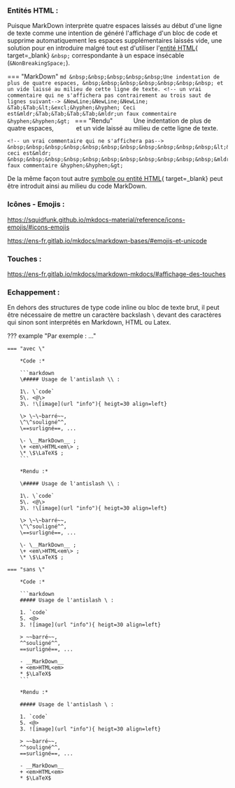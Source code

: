 
### Entités HTML :

Puisque MarkDown interprète quatre espaces laissés au début d'une ligne de texte
 comme une intention de généré l'affichage d'un bloc de code
 et supprime automatiquement les espaces supplémentaires laissés vide,
  une solution pour en introduire malgré tout est d'utiliser
  l'[entité HTML](https://developer.mozilla.org/fr/docs/Glossary/Entity){ target=_blank} `&nbsp;`
   correspondante à un espace insécable (`&NonBreakingSpace;`).

=== "MarkDown"
    ```md
    &nbsp;&nbsp;&nbsp;&nbsp;&nbsp;Une indentation de plus de quatre espaces,
    &nbsp;&nbsp;&nbsp;&nbsp;&nbsp;&nbsp;&nbsp; et un vide laissé au milieu de cette ligne de texte.
    <!-- un vrai commentaire qui ne s'affichera pas contrairement au trois saut de lignes suivant-->
    &NewLine;&NewLine;&NewLine;
    &Tab;&Tab;&lt;&excl;&hyphen;&hyphen; Ceci est&mldr;&Tab;&Tab;&Tab;&Tab;&mldr;un faux commentaire &hyphen;&hyphen;&gt;
    ```
=== "Rendu"
    &nbsp;&nbsp;&nbsp;&nbsp;&nbsp;&nbsp;&nbsp;&nbsp;&nbsp;&nbsp;&nbsp;Une indentation de plus de quatre espaces,
    &nbsp;&nbsp;&nbsp;&nbsp;&nbsp;&nbsp;&nbsp;&nbsp;&nbsp;&nbsp;&nbsp; et un vide laissé au milieu de cette ligne de texte.
    
    <!-- un vrai commentaire qui ne s'affichera pas-->
    &nbsp;&nbsp;&nbsp;&nbsp;&nbsp;&nbsp;&nbsp;&nbsp;&nbsp;&nbsp;&nbsp;&lt;&excl;&hyphen;&hyphen; ceci est&mldr;
    &nbsp;&nbsp;&nbsp;&nbsp;&nbsp;&nbsp;&nbsp;&nbsp;&nbsp;&nbsp;&nbsp;&mldr;un faux commentaire &hyphen;&hyphen;&gt;

De la même façon tout autre [symbole ou entité HTML](https://dev.w3.org/html5/html-author/charref){ target=_blank} peut être introduit ainsi
au milieu du code MarkDown.

### Icônes - Emojis :

<https://squidfunk.github.io/mkdocs-material/reference/icons-emojis/#icons-emojis>

<https://ens-fr.gitlab.io/mkdocs/markdown-bases/#emojis-et-unicode>

### Touches :

<https://ens-fr.gitlab.io/mkdocs/markdown-mkdocs/#affichage-des-touches>


### Echappement :

En dehors des structures de type code inline ou bloc de texte brut,
 il peut être nécessaire de mettre un caractère backslash `\` devant
  des caractères qui sinon sont interprétés en Markdown, HTML ou Latex.

??? example "Par exemple : ..."

    === "avec \"
        
        *Code :*

        ```markdown
        \##### Usage de l'antislash \\ :

        1\. \`code`  
        5\. <@\>  
        3\. !\[image](url "info"){ heigt=30 align=left}  
            
        \> \~\~barré~~, 
        \^\^souligné^^,
        \==surligné==, ...

        \- \__MarkDown__ ;  
        \+ <em\>HTML<em\> ;  
        \* \$\LaTeX$ ;
        ```
        
        *Rendu :*
    
        \##### Usage de l'antislash \\ :

        1\. \`code`  
        5\. <@\>  
        3\. !\[image](url "info"){ heigt=30 align=left}  
            
        \> \~\~barré~~, 
        \^\^souligné^^,
        \==surligné==, ...

        \- \__MarkDown__ ;  
        \+ <em\>HTML<em\> ;  
        \* \$\LaTeX$ ;

    === "sans \"

        *Code :*

        ```markdown
        ##### Usage de l'antislash \ :

        1. `code`  
        5. <@>  
        3. ![image](url "info"){ heigt=30 align=left}

        > ~~barré~~,
        ^^souligné^^,
        ==surligné==, ...

        - __MarkDown__  
        + <em>HTML<em>  
        * $\LaTeX$  
        ```

        *Rendu :*

        ##### Usage de l'antislash \ :

        1. `code`  
        5. <@>  
        3. ![image](url "info"){ heigt=30 align=left}

        > ~~barré~~,
        ^^souligné^^,
        ==surligné==, ...

        - __MarkDown__  
        + <em>HTML<em>  
        * $\LaTeX$
